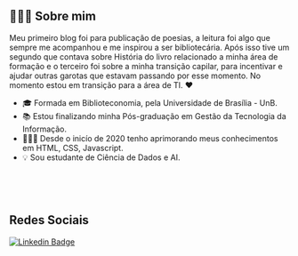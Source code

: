 ## 👩🏽‍💻 Sobre mim

Meu primeiro blog foi para publicação de poesias, a leitura foi algo que sempre me acompanhou e me inspirou a ser bibliotecária. Após isso tive um segundo que contava sobre História do livro relacionado a minha área de formação e o terceiro foi sobre a minha transição capilar, para incentivar e ajudar outras garotas que estavam passando por esse momento. No momento estou em transição para a área de TI. ❤

- 🎓 Formada em Biblioteconomia, pela Universidade de Brasília - UnB. 
- 📚 Estou finalizando minha Pós-graduação em Gestão da Tecnologia da Informação. 
- 👩🏽‍💻 Desde o inicío de 2020 tenho aprimorando meus conhecimentos em HTML, CSS, Javascript. 
- 💡 Sou estudante de Ciência de Dados e AI.

<p>&nbsp;&nbsp;</p>

<p>
<a href="https://github.com/taguinara">
</a>
</p>

<p>&nbsp;&nbsp;</p>

##  Redes Sociais
[![Linkedin Badge](https://img.shields.io/badge/-LinkedIn-blue?style=flat-square&logo=Linkedin&logoColor=white&link=https://www.linkedin.com/in/tainara-almeida-b139461b1/)](https://www.linkedin.com/in/tainara-almeida-b139461b1/)
